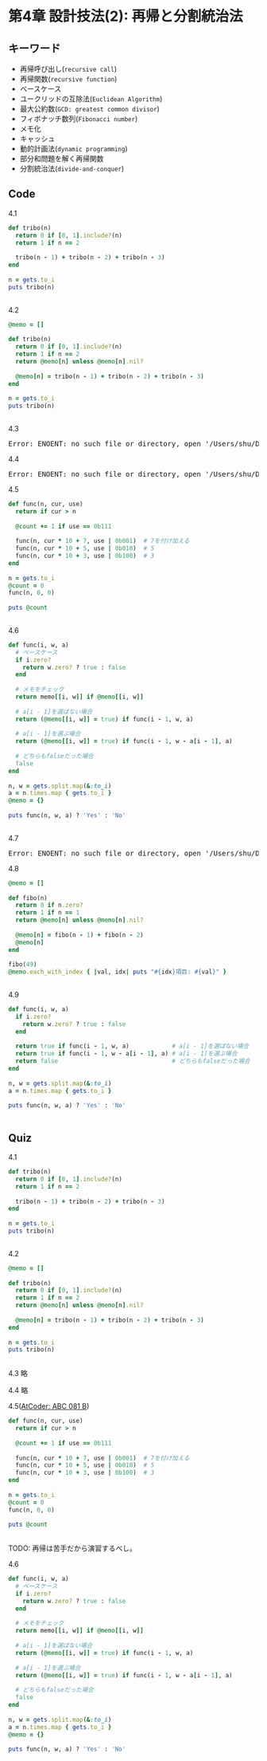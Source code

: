   
  
#  第4章 設計技法(2): 再帰と分割統治法
  
  
##  キーワード
  
  
* 再帰呼び出し(`recursive call`)
* 再帰関数(`recursive function`)
* ベースケース
* ユークリッドの互除法(`Euclidean Algorithm`)
* 最大公約数(`GCD: greatest common divisor`)
* フィボナッチ数列(`Fibonacci number`)
* メモ化
* キャッシュ
* 動的計画法(`dynamic programming`)
* 部分和問題を解く再帰関数
* 分割統治法(`divide-and-conquer`)
  
  
  
##  Code
  
  
4.1
  
```rb
def tribo(n)
  return 0 if [0, 1].include?(n)
  return 1 if n == 2
  
  tribo(n - 1) + tribo(n - 2) + tribo(n - 3)
end
  
n = gets.to_i
puts tribo(n)
  
```  
  
4.2
  
```rb
@memo = []
  
def tribo(n)
  return 0 if [0, 1].include?(n)
  return 1 if n == 2
  return @memo[n] unless @memo[n].nil?
  
  @memo[n] = tribo(n - 1) + tribo(n - 2) + tribo(n - 3)
end
  
n = gets.to_i
puts tribo(n)
  
```  
  
4.3
  
<pre>Error: ENOENT: no such file or directory, open '/Users/shu/Dropbox/learning/algorithm_and_data_structure_by_otsuki/src/ch4/quiz4_3.rb'</pre>  
  
4.4
  
<pre>Error: ENOENT: no such file or directory, open '/Users/shu/Dropbox/learning/algorithm_and_data_structure_by_otsuki/src/ch4/quiz4_4.rb'</pre>  
  
4.5
  
```rb
def func(n, cur, use)
  return if cur > n
  
  @count += 1 if use == 0b111
  
  func(n, cur * 10 + 7, use | 0b001)  # 7を付け加える
  func(n, cur * 10 + 5, use | 0b010)  # 5
  func(n, cur * 10 + 3, use | 0b100)  # 3
end
  
n = gets.to_i
@count = 0
func(n, 0, 0)
  
puts @count
  
```  
  
4.6
  
```rb
def func(i, w, a)
  # ベースケース
  if i.zero?
    return w.zero? ? true : false
  end
  
  # メモをチェック
  return memo[[i, w]] if @memo[[i, w]]
  
  # a[i - 1]を選ばない場合
  return (@memo[[i, w]] = true) if func(i - 1, w, a)
  
  # a[i - 1]を選ぶ場合
  return (@memo[[i, w]] = true) if func(i - 1, w - a[i - 1], a)
  
  # どちらもfalseだった場合
  false
end
  
n, w = gets.split.map(&:to_i)
a = n.times.map { gets.to_i }
@memo = {}
  
puts func(n, w, a) ? 'Yes' : 'No'
  
```  
  
4.7
  
<pre>Error: ENOENT: no such file or directory, open '/Users/shu/Dropbox/learning/algorithm_and_data_structure_by_otsuki/src/ch4/quiz4_7.rb'</pre>  
  
4.8
  
```rb
@memo = []
  
def fibo(n)
  return 0 if n.zero?
  return 1 if n == 1
  return @memo[n] unless @memo[n].nil?
  
  @memo[n] = fibo(n - 1) + fibo(n - 2)
  @memo[n]
end
  
fibo(49)
@memo.each_with_index { |val, idx| puts "#{idx}項目: #{val}" }
  
```  
  
4.9
  
```rb
def func(i, w, a)
  if i.zero?
    return w.zero? ? true : false
  end
  
  return true if func(i - 1, w, a)            # a[i - 1]を選ばない場合
  return true if func(i - 1, w - a[i - 1], a) # a[i - 1]を選ぶ場合
  return false                                # どちらもfalseだった場合
end
  
n, w = gets.split.map(&:to_i)
a = n.times.map { gets.to_i }
  
puts func(n, w, a) ? 'Yes' : 'No'
  
```  
  
  
  
##  Quiz
  
  
4.1
  
```rb
def tribo(n)
  return 0 if [0, 1].include?(n)
  return 1 if n == 2
  
  tribo(n - 1) + tribo(n - 2) + tribo(n - 3)
end
  
n = gets.to_i
puts tribo(n)
  
```  
  
4.2
  
```rb
@memo = []
  
def tribo(n)
  return 0 if [0, 1].include?(n)
  return 1 if n == 2
  return @memo[n] unless @memo[n].nil?
  
  @memo[n] = tribo(n - 1) + tribo(n - 2) + tribo(n - 3)
end
  
n = gets.to_i
puts tribo(n)
  
```  
  
4.3 略
  
4.4 略
  
4.5([AtCoder: ABC 081 B](https://atcoder.jp/contests/abc114/tasks/abc114_c ))
  
```rb
def func(n, cur, use)
  return if cur > n
  
  @count += 1 if use == 0b111
  
  func(n, cur * 10 + 7, use | 0b001)  # 7を付け加える
  func(n, cur * 10 + 5, use | 0b010)  # 5
  func(n, cur * 10 + 3, use | 0b100)  # 3
end
  
n = gets.to_i
@count = 0
func(n, 0, 0)
  
puts @count
  
```  
  
TODO: 再帰は苦手だから演習するべし。
  
4.6
  
```rb
def func(i, w, a)
  # ベースケース
  if i.zero?
    return w.zero? ? true : false
  end
  
  # メモをチェック
  return memo[[i, w]] if @memo[[i, w]]
  
  # a[i - 1]を選ばない場合
  return (@memo[[i, w]] = true) if func(i - 1, w, a)
  
  # a[i - 1]を選ぶ場合
  return (@memo[[i, w]] = true) if func(i - 1, w - a[i - 1], a)
  
  # どちらもfalseだった場合
  false
end
  
n, w = gets.split.map(&:to_i)
a = n.times.map { gets.to_i }
@memo = {}
  
puts func(n, w, a) ? 'Yes' : 'No'
  
```  
  